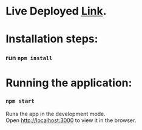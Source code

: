 # Live Deployed [Link](https://onet-connect.haripothuri.in/).

# Installation steps:

### run `npm install`

# Running the application:

### `npm start`

Runs the app in the development mode.\
Open [http://localhost:3000](http://localhost:3000) to view it in the browser.
